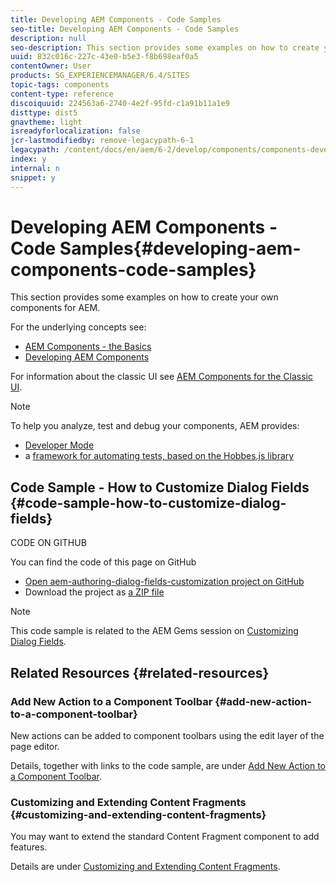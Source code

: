 ```yaml
---
title: Developing AEM Components - Code Samples
seo-title: Developing AEM Components - Code Samples
description: null
seo-description: This section provides some examples on how to create your own components for AEM.
uuid: 832c016c-227c-43e0-b5e3-f8b698eaf0a5
contentOwner: User
products: SG_EXPERIENCEMANAGER/6.4/SITES
topic-tags: components
content-type: reference
discoiquuid: 224563a6-2740-4e2f-95fd-c1a91b11a1e9
disttype: dist5
gnavtheme: light
isreadyforlocalization: false
jcr-lastmodifiedby: remove-legacypath-6-1
legacypath: /content/docs/en/aem/6-2/develop/components/components-develop
index: y
internal: n
snippet: y
---
```


# Developing AEM Components - Code Samples{#developing-aem-components-code-samples}

This section provides some examples on how to create your own components for AEM.

For the underlying concepts see:

* [AEM Components - the Basics](../../developing/using/components-basics.md)
* [Developing AEM Components](../../developing/using/developing-components.md)

For information about the classic UI see [AEM Components for the Classic UI](../../developing/using/developing-components-classic.md).

>[!NOTE]
>
>To help you analyze, test and debug your components, AEM provides:
>
>* [Developer Mode](../../developing/using/developer-mode.md)
>* a [framework for automating tests, based on the Hobbes.js library](../../developing/using/hobbes.md)  
>

## Code Sample - How to Customize Dialog Fields {#code-sample-how-to-customize-dialog-fields}

CODE ON GITHUB

You can find the code of this page on GitHub

* [Open aem-authoring-dialog-fields-customization project on GitHub](https://github.com/Adobe-Marketing-Cloud/aem-authoring-dialog-fields-customization)
* Download the project as [a ZIP file](https://github.com/Adobe-Marketing-Cloud/aem-authoring-dialog-fields-customization/archive/master.zip)

>[!NOTE]
>
>This code sample is related to the AEM Gems session on [Customizing Dialog Fields](http://docs.adobe.com/content/ddc/en/gems/customizing-dialog-fields-in-touch-ui.html).

## Related Resources {#related-resources}

### Add New Action to a Component Toolbar {#add-new-action-to-a-component-toolbar}

New actions can be added to component toolbars using the edit layer of the page editor.

Details, together with links to the code sample, are under [Add New Action to a Component Toolbar](../../developing/using/customizing-page-authoring-touch.md#addnewactiontoacomponenttoolbar).

### Customizing and Extending Content Fragments {#customizing-and-extending-content-fragments}

You may want to extend the standard Content Fragment component to add features.

Details are under [Customizing and Extending Content Fragments](../../developing/using/customizing-content-fragments.md).  

